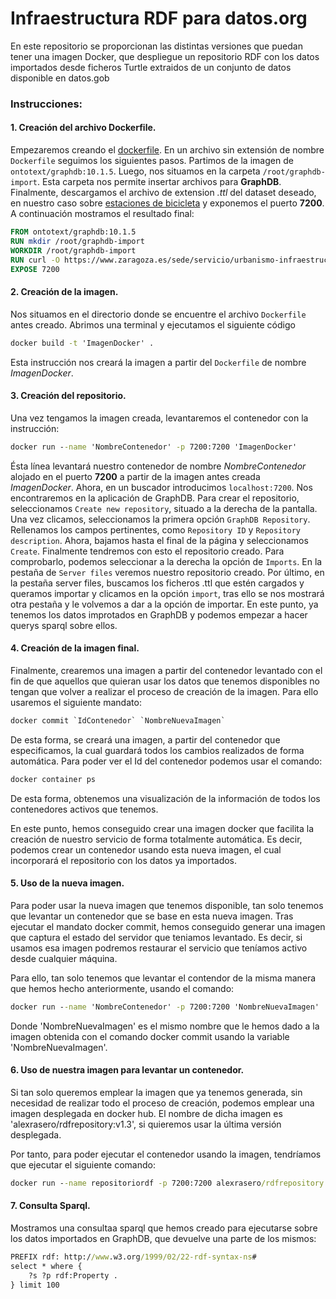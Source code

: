 # Infraestructura RDF para datos.org

En este repositorio se proporcionan las distintas versiones que puedan tener una imagen Docker, que despliegue un repositorio RDF con los datos importados desde ficheros Turtle extraidos de un conjunto de datos disponible en datos.gob

### Instrucciones:
#### 1. Creación del archivo Dockerfile.
Empezaremos creando el [dockerfile](https://www.cloudbees.com/blog/what-is-a-dockerfile). En un archivo sin extensión de nombre `Dockerfile` seguimos los siguientes pasos. Partimos de la imagen de `ontotext/graphdb:10.1.5`. Luego, nos situamos en la carpeta `/root/graphdb-import`. Esta carpeta nos permite insertar archivos para **GraphDB**. Finalmente, descargamos el archivo de extension _.ttl_ del dataset deseado, en nuestro caso sobre  [estaciones de bicicleta](https://www.zaragoza.es/sede/servicio/urbanismo-infraestructuras/estacion-bicicleta.ttl) y exponemos el puerto **7200**. A continuación mostramos el resultado final:

```dockerfile
FROM ontotext/graphdb:10.1.5
RUN mkdir /root/graphdb-import
WORKDIR /root/graphdb-import
RUN curl -O https://www.zaragoza.es/sede/servicio/urbanismo-infraestructuras/estacion-bicicleta.ttl
EXPOSE 7200
```
#### 2. Creación de la imagen.
Nos situamos en el directorio donde se encuentre el archivo `Dockerfile` antes creado. Abrimos una terminal y ejecutamos el siguiente código
```bat
docker build -t 'ImagenDocker' .
```
Esta instrucción nos creará la imagen a partir del `Dockerfile` de nombre _ImagenDocker_.

#### 3. Creación del repositorio.
Una vez tengamos la imagen creada, levantaremos el contenedor con la instrucción:
```bat
docker run --name 'NombreContenedor' -p 7200:7200 'ImagenDocker'
```
Ésta línea levantará nuestro contenedor de nombre _NombreContenedor_ alojado en el puerto **7200** a partir de la imagen antes creada _ImagenDocker_. Ahora, en un buscador introducimos `localhost:7200`. Nos encontraremos en la aplicación de GraphDB. Para crear el repositorio, seleccionamos `Create new repository`, situado a la derecha de la pantalla. Una vez clicamos, seleccionamos la primera opción `GraphDB Repository`. Rellenamos los campos pertinentes, como `Repository ID` y `Repository description`. Ahora, bajamos hasta el final de la página y seleccionamos `Create`. Finalmente tendremos con esto el repositorio creado. Para comprobarlo, podemos seleccionar a la derecha la opción de `Imports`. En la pestaña de `Server files` veremos nuestro repositorio creado. Por último, en la pestaña server files, buscamos los ficheros .ttl que estén cargados y queramos importar y clicamos en la opción `import`, tras ello se nos mostrará otra pestaña y le volvemos a dar a la opción de importar. En este punto, ya tenemos los datos improtados en GraphDB y podemos empezar a hacer querys sparql sobre ellos.

#### 4. Creación de la imagen final.

Finalmente, crearemos una imagen a partir del contenedor levantado con el fin de que aquellos que quieran usar los datos que tenemos disponibles no tengan que volver a realizar el proceso de creación de la imagen. Para ello usaremos el siguiente mandato:
```bat
docker commit `IdContenedor` `NombreNuevaImagen`
```

De esta forma, se creará una imagen, a partir del contenedor que especificamos, la cual guardará todos los cambios realizados de forma automática. Para poder ver el Id del contenedor podemos usar el comando:
```bat
docker container ps
```
De esta forma, obtenemos una visualización de la información de todos los contenedores activos que tenemos.


En este punto, hemos conseguido crear una imagen docker que facilita la creación de nuestro servicio de forma totalmente automática. Es decir, podemos crear un contenedor usando esta nueva imagen, el cual incorporará el repositorio con los datos ya importados.

#### 5. Uso de la nueva imagen.

Para poder usar la nueva imagen que tenemos disponible, tan solo tenemos que levantar un contenedor que se base en esta nueva imagen. Tras ejecutar el mandato docker commit, hemos conseguido generar una imagen que captura el estado del servidor que teniamos levantado. Es decir, si usamos esa imagen podremos restaurar el servicio que teníamos activo desde cualquier máquina. 

Para ello, tan solo tenemos que levantar el contendor de la misma manera que hemos hecho anteriormente, usando el comando:

```bat
docker run --name 'NombreContenedor' -p 7200:7200 'NombreNuevaImagen'
```

Donde 'NombreNuevaImagen' es el mismo nombre que le hemos dado a la imagen obtenida con el comando docker commit usando la variable 'NombreNuevaImagen'.

#### 6. Uso de nuestra imagen para levantar un contenedor.

Si tan solo queremos emplear la imagen que ya tenemos generada, sin necesidad de realizar todo el proceso de creación, podemos emplear una imagen desplegada en docker hub. El nombre de dicha imagen es 'alexrasero/rdfrepository:v1.3', si quieremos usar la última versión desplegada. 

Por tanto, para poder ejecutar el contenedor usando la imagen, tendríamos que ejecutar el siguiente comando:

```bat
docker run --name repositoriordf -p 7200:7200 alexrasero/rdfrepository:v1.3
``` 

#### 7. Consulta Sparql.

Mostramos una consultaa sparql que hemos creado para ejecutarse sobre los datos importados en GraphDB, que devuelve una parte de los mismos:


```bat
PREFIX rdf: http://www.w3.org/1999/02/22-rdf-syntax-ns#
select * where { 
    ?s ?p rdf:Property .
} limit 100
```
